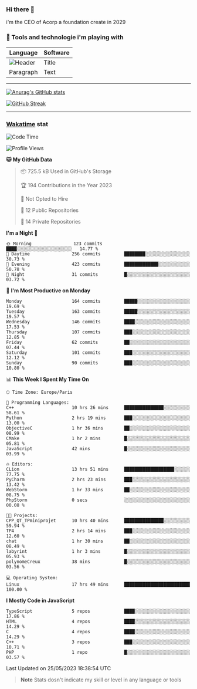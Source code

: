 ### Hi there 👋

i'm the CEO of Acorp a foundation create in 2029  

### 🧰 Tools and technologie i'm playing with

 | Language | Software |
| ----------- | ----------- |
| ![Header](https://img.shields.io/badge/Nuxt3-green&style=for-the-badge&logo=nustjs&logoColor=00DC82) | Title |
| Paragraph | Text |

---

[![Anurag's GitHub stats](https://github-readme-stats.vercel.app/api?username=ackimixs&show_icons=true&theme=github_dark&count_private=true)](https://www.ackimixs.xyz)

[![GitHub Streak](https://github-readme-streak-stats.herokuapp.com?user=Ackimixs&theme=github-dark-blue&date_format=j%20M%5B%20Y%5D&mode=weekly)](https://git.io/streak-stats)

---
 
 ### [Wakatime](https://wakatime.com/) stat

<!--START_SECTION:waka-->
![Code Time](http://img.shields.io/badge/Code%20Time-580%20hrs%2059%20mins-blue)

![Profile Views](http://img.shields.io/badge/Profile%20Views-0-blue)

**🐱 My GitHub Data** 

> 📦 725.5 kB Used in GitHub's Storage 
 > 
> 🏆 194 Contributions in the Year 2023
 > 
> 🚫 Not Opted to Hire
 > 
> 📜 12 Public Repositories 
 > 
> 🔑 14 Private Repositories 
 > 
**I'm a Night 🦉** 

```text
🌞 Morning                123 commits         ████░░░░░░░░░░░░░░░░░░░░░   14.77 % 
🌆 Daytime                256 commits         ████████░░░░░░░░░░░░░░░░░   30.73 % 
🌃 Evening                423 commits         █████████████░░░░░░░░░░░░   50.78 % 
🌙 Night                  31 commits          █░░░░░░░░░░░░░░░░░░░░░░░░   03.72 % 
```
📅 **I'm Most Productive on Monday** 

```text
Monday                   164 commits         █████░░░░░░░░░░░░░░░░░░░░   19.69 % 
Tuesday                  163 commits         █████░░░░░░░░░░░░░░░░░░░░   19.57 % 
Wednesday                146 commits         ████░░░░░░░░░░░░░░░░░░░░░   17.53 % 
Thursday                 107 commits         ███░░░░░░░░░░░░░░░░░░░░░░   12.85 % 
Friday                   62 commits          ██░░░░░░░░░░░░░░░░░░░░░░░   07.44 % 
Saturday                 101 commits         ███░░░░░░░░░░░░░░░░░░░░░░   12.12 % 
Sunday                   90 commits          ███░░░░░░░░░░░░░░░░░░░░░░   10.80 % 
```


📊 **This Week I Spent My Time On** 

```text
🕑︎ Time Zone: Europe/Paris

💬 Programming Languages: 
C++                      10 hrs 26 mins      ███████████████░░░░░░░░░░   58.61 % 
Python                   2 hrs 19 mins       ███░░░░░░░░░░░░░░░░░░░░░░   13.00 % 
ObjectiveC               1 hr 36 mins        ██░░░░░░░░░░░░░░░░░░░░░░░   08.99 % 
CMake                    1 hr 2 mins         █░░░░░░░░░░░░░░░░░░░░░░░░   05.81 % 
JavaScript               42 mins             █░░░░░░░░░░░░░░░░░░░░░░░░   03.99 % 

🔥 Editors: 
CLion                    13 hrs 51 mins      ███████████████████░░░░░░   77.75 % 
PyCharm                  2 hrs 23 mins       ███░░░░░░░░░░░░░░░░░░░░░░   13.42 % 
WebStorm                 1 hr 33 mins        ██░░░░░░░░░░░░░░░░░░░░░░░   08.75 % 
PhpStorm                 0 secs              ░░░░░░░░░░░░░░░░░░░░░░░░░   00.08 % 

🐱‍💻 Projects: 
CPP_QT_TPminiprojet      10 hrs 40 mins      ███████████████░░░░░░░░░░   59.94 % 
TP4                      2 hrs 14 mins       ███░░░░░░░░░░░░░░░░░░░░░░   12.60 % 
chat                     1 hr 30 mins        ██░░░░░░░░░░░░░░░░░░░░░░░   08.49 % 
labyrint                 1 hr 3 mins         █░░░░░░░░░░░░░░░░░░░░░░░░   05.93 % 
polynomeCreux            38 mins             █░░░░░░░░░░░░░░░░░░░░░░░░   03.56 % 

💻 Operating System: 
Linux                    17 hrs 49 mins      █████████████████████████   100.00 % 
```

**I Mostly Code in JavaScript** 

```text
TypeScript               5 repos             ████░░░░░░░░░░░░░░░░░░░░░   17.86 % 
HTML                     4 repos             ████░░░░░░░░░░░░░░░░░░░░░   14.29 % 
C                        4 repos             ████░░░░░░░░░░░░░░░░░░░░░   14.29 % 
C++                      3 repos             ███░░░░░░░░░░░░░░░░░░░░░░   10.71 % 
PHP                      1 repo              █░░░░░░░░░░░░░░░░░░░░░░░░   03.57 % 
```




 Last Updated on 25/05/2023 18:38:54 UTC
<!--END_SECTION:waka-->

> **Note**
> Stats dosn't indicate my skill or level in any language or tools
